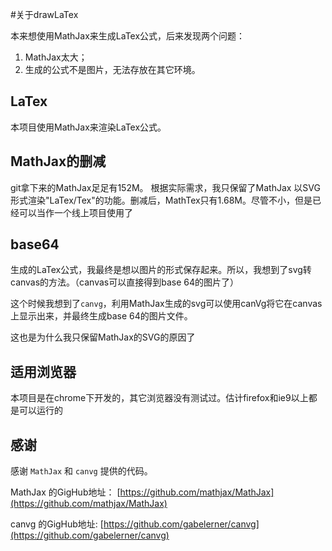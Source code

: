 #关于drawLaTex

本来想使用MathJax来生成LaTex公式，后来发现两个问题：

1. MathJax太大；
2. 生成的公式不是图片，无法存放在其它环境。


## LaTex

本项目使用MathJax来渲染LaTex公式。

## MathJax的删减

git拿下来的MathJax足足有152M。
根据实际需求，我只保留了MathJax 以SVG形式渲染"LaTex/Tex"的功能。删减后，MathTex只有1.68M。尽管不小，但是已经可以当作一个线上项目使用了


## base64

生成的LaTex公式，我最终是想以图片的形式保存起来。所以，我想到了svg转canvas的方法。（canvas可以直接得到base 64的图片了）

这个时候我想到了`canvg`，利用MathJax生成的svg可以使用canVg将它在canvas上显示出来，并最终生成base 64的图片文件。

这也是为什么我只保留MathJax的SVG的原因了


## 适用浏览器

本项目是在chrome下开发的，其它浏览器没有测试过。估计firefox和ie9以上都是可以运行的

## 感谢

感谢 `MathJax` 和 `canvg` 提供的代码。

MathJax 的GigHub地址： [https://github.com/mathjax/MathJax](https://github.com/mathjax/MathJax)

canvg 的GigHub地址: [https://github.com/gabelerner/canvg](https://github.com/gabelerner/canvg)

